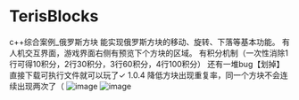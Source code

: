 # TerisBlocks
c++综合案例_俄罗斯方块
能实现俄罗斯方块的移动、旋转、下落等基本功能。
有人机交互界面，游戏界面右侧有预览下个方块的区域。
有积分机制（一次性消除1行可得10积分，2行30积分，3行60积分，4行100积分）
还有一堆bug【划掉】
直接下载可执行文件就可以玩了✓
1.0.4 降低方块出现重复率，同一个方块不会连续出现两次了（
![image](https://user-images.githubusercontent.com/43498495/141783708-625cb653-6806-4038-8677-675471375faa.png)
![image](https://user-images.githubusercontent.com/43498495/141783738-88ed0215-0b35-4ea6-8535-59c27fd39944.png)
